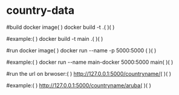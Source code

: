 # country-data

#build docker image(  )
docker build -t <name> .(  )(  )

#example:(  )
docker build -t main .(  )(  )

#run docker image(  )
docker run --name <name> -p 5000:5000 <tagname>(  )(  )

#example:(  )
docker run --name main-docker 5000:5000 main(  )(  )

#run the url on brwoser:(  )
http://127.0.0.1:5000/countryname/<country name>(  )(  )

#example:(  )
http://127.0.0.1:5000/countryname/aruba(  )(  )





